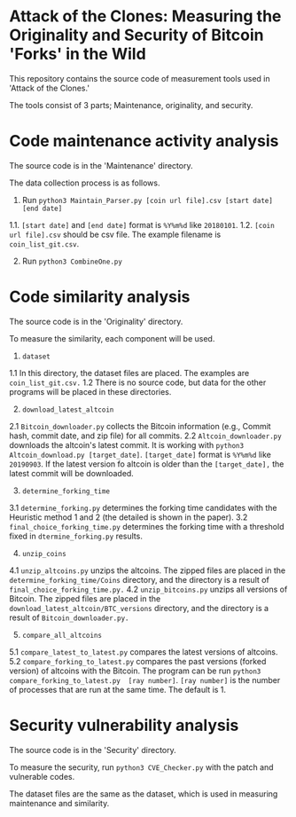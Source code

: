 Attack of the Clones: Measuring the Originality and Security of Bitcoin 'Forks' in the Wild
=============================================================================================

This repository contains the source code of measurement tools used in 'Attack of the Clones.'

The tools consist of 3 parts; Maintenance, originality, and security.

# Code maintenance activity analysis

The source code is in the 'Maintenance' directory.

The data collection process is as follows.

1. Run `python3 Maintain_Parser.py [coin url file].csv [start date] [end date]`

  1.1. `[start date]` and `[end date]` format is `%Y%m%d` like `20180101`.
  1.2. `[coin url file].csv` should be csv file. The example filename is `coin_list_git.csv`.

2. Run `python3 CombineOne.py`

# Code similarity analysis

The source code is in the 'Originality' directory.

To measure the similarity, each component will be used.

1. `dataset`

  1.1 In this directory, the dataset files are placed. The examples are `coin_list_git.csv.`
  1.2 There is no source code, but data for the other programs will be placed in these directories.
  
2. `download_latest_altcoin`

  2.1 `Bitcoin_downloader.py` collects the Bitcoin information (e.g., Commit hash, commit date, and zip file) for all commits.
  2.2 `Altcoin_downloader.py` downloads the altcoin's latest commit. It is working with `python3 Altcoin_download.py [target_date]`. `[target_date]` format is `%Y%m%d` like `20190903`. If the latest version fo altcoin is older than the `[target_date],` the latest commit will be downloaded.
  
3. `determine_forking_time`

  3.1 `determine_forking.py` determines the forking time candidates with the Heuristic method 1 and 2 (the detailed is shown in the paper).
  3.2 `final_choice_forking_time.py` determines the forking time with a threshold fixed in `dtermine_forking.py` results.
  
4. `unzip_coins`

  4.1 `unzip_altcoins.py` unzips the altcoins. The zipped files are placed in the `determine_forking_time/Coins` directory, and the directory is a result of `final_choice_forking_time.py.`
  4.2 `unzip_bitcoins.py` unzips all versions of Bitcoin. The zipped files are placed in the `download_latest_altcoin/BTC_versions` directory, and the directory is a result of `Bitcoin_downloader.py.`
  
5. `compare_all_altcoins`

  5.1 `compare_latest_to_latest.py` compares the latest versions of altcoins.
  5.2 `compare_forking_to_latest.py` compares the past versions (forked version) of altcoins with the Bitcoin. The program can be run `python3 compare_forking_to_latest.py  [ray number]`. `[ray number]` is the number of processes that are run at the same time. The default is 1.

# Security vulnerability analysis

The source code is in the 'Security' directory.

To measure the security, run `python3 CVE_Checker.py` with the patch and vulnerable codes.

The dataset files are the same as the dataset, which is used in measuring maintenance and similarity.
